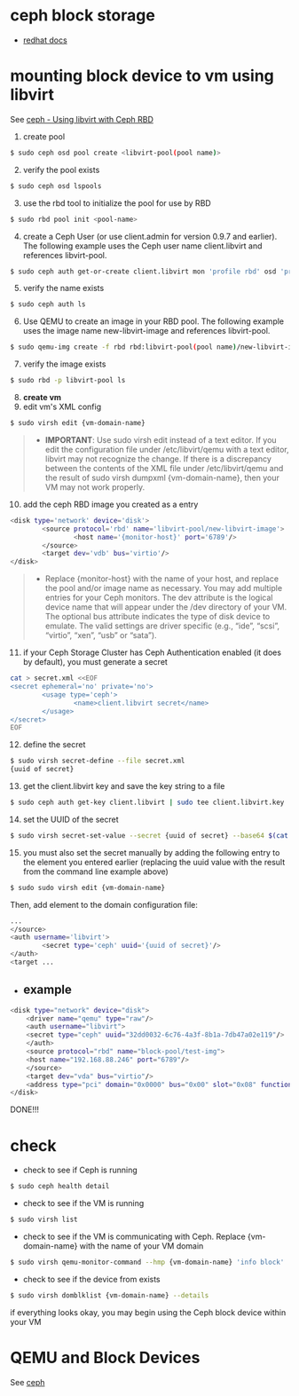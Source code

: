# ceph block storage
- [redhat docs](./Red_Hat_Ceph_Storage-1.3-Block_Device_Guide-en-US.pdf)
# mounting block device to vm using libvirt
See [ceph - Using libvirt with Ceph RBD](https://docs.ceph.com/en/octopus/rbd/libvirt/)
1. create pool
```bash
$ sudo ceph osd pool create <libvirt-pool(pool name)>
```
2. verify the pool exists 
```bash
$ sudo ceph osd lspools
```
3. use the rbd tool to initialize the pool for use by RBD
```bash
$ sudo rbd pool init <pool-name>
```
4. create a Ceph User (or use client.admin for version 0.9.7 and earlier). The following example uses the Ceph user name client.libvirt and references libvirt-pool.
```bash
$ sudo ceph auth get-or-create client.libvirt mon 'profile rbd' osd 'profile rbd pool=libvirt-pool'
```
5. verify the name exists
```bash
$ sudo ceph auth ls
```
6. Use QEMU to create an image in your RBD pool. The following example uses the image name new-libvirt-image and references libvirt-pool.
```bash
$ sudo qemu-img create -f rbd rbd:libvirt-pool(pool name)/new-libvirt-image(image name) 2G
```
7. verify the image exists
```bash
$ sudo rbd -p libvirt-pool ls
```
8. **create vm**
9. edit vm's XML config
```bash
$ sudo virsh edit {vm-domain-name}
```
> - **IMPORTANT**: Use sudo virsh edit instead of a text editor. If you edit the configuration file under /etc/libvirt/qemu with a text editor, libvirt may not recognize the change. If there is a discrepancy between the contents of the XML file under /etc/libvirt/qemu and the result of sudo virsh dumpxml {vm-domain-name}, then your VM may not work properly.

10. add the ceph RBD image you created as a <disk> entry
```bash
<disk type='network' device='disk'>
        <source protocol='rbd' name='libvirt-pool/new-libvirt-image'>
                <host name='{monitor-host}' port='6789'/>
        </source>
        <target dev='vdb' bus='virtio'/>
</disk>
```
> - Replace {monitor-host} with the name of your host, and replace the pool and/or image name as necessary. You may add multiple <host> entries for your Ceph monitors. The dev attribute is the logical device name that will appear under the /dev directory of your VM. The optional bus attribute indicates the type of disk device to emulate. The valid settings are driver specific (e.g., “ide”, “scsi”, “virtio”, “xen”, “usb” or “sata”).

11. if your Ceph Storage Cluster has Ceph Authentication enabled (it does by default), you must generate a secret
```bash
cat > secret.xml <<EOF
<secret ephemeral='no' private='no'>
        <usage type='ceph'>
                <name>client.libvirt secret</name>
        </usage>
</secret>
EOF

```
12. define the secret
```bash
$ sudo virsh secret-define --file secret.xml
{uuid of secret}
```
13. get the client.libvirt key and save the key string to a file
```bash
$ sudo ceph auth get-key client.libvirt | sudo tee client.libvirt.key
```
14. set the UUID of the secret
```bash
$ sudo virsh secret-set-value --secret {uuid of secret} --base64 $(cat client.libvirt.key) && rm client.libvirt.key secret.xml
```
15. you must also set the secret manually by adding the following <auth> entry to the <disk> element you entered earlier (replacing the uuid value with the result from the command line example above)
```bash
$ sudo sudo virsh edit {vm-domain-name}
```
Then, add <auth></auth> element to the domain configuration file:

```bash
...
</source>
<auth username='libvirt'>
        <secret type='ceph' uuid='{uuid of secret}'/>
</auth>
<target ...
```
- ## example
```bash
<disk type="network" device="disk">
    <driver name="qemu" type="raw"/>
    <auth username="libvirt">
    <secret type="ceph" uuid="32dd0032-6c76-4a3f-8b1a-7db47a02e119"/>
    </auth>
    <source protocol="rbd" name="block-pool/test-img">
    <host name="192.168.88.246" port="6789"/>
    </source>
    <target dev="vda" bus="virtio"/>
    <address type="pci" domain="0x0000" bus="0x00" slot="0x08" function="0x0"/>
</disk>
```
DONE!!!

# check
- check to see if Ceph is running
```bash
$ sudo ceph health detail
```
- check to see if the VM is running
```bash
$ sudo virsh list
```
- check to see if the VM is communicating with Ceph. Replace {vm-domain-name} with the name of your VM domain
```bash
$ sudo virsh qemu-monitor-command --hmp {vm-domain-name} 'info block'
```
- check to see if the device from <target dev='vdb' bus='virtio'/> exists
```bash
$ sudo virsh domblklist {vm-domain-name} --details
```
if everything looks okay, you may begin using the Ceph block device within your VM

# QEMU and Block Devices 
See [ceph](https://docs.ceph.com/en/octopus/rbd/qemu-rbd/)